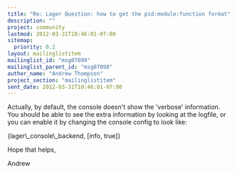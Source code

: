 ```yaml
---
title: "Re: Lager Question: how to get the pid:module:function format"
description: ""
project: community
lastmod: 2012-03-31T10:46:01-07:00
sitemap:
  priority: 0.2
layout: mailinglistitem
mailinglist_id: "msg07099"
mailinglist_parent_id: "msg07098"
author_name: "Andrew Thompson"
project_section: "mailinglistitem"
sent_date: 2012-03-31T10:46:01-07:00
---
```



Actually, by default, the console doesn't show the 'verbose'
information. You should be able to see the extra information by looking
at the logfile, or you can enable it by changing the console config to
look like:

{lager\\_console\\_backend, [info, true]}

Hope that helps,

Andrew

